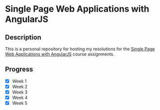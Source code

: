 # Single Page Web Applications with AngularJS

## Description
This is a personal repository for hosting my resolutions for the [Single Page Web Applications with AngularJS](https://www.coursera.org/learn/single-page-web-apps-with-angularjs) course assignments.

## Progress
- [x] Week 1
- [x] Week 2
- [x] Week 3
- [x] Week 4
- [x] Week 5
